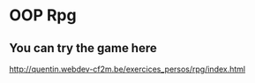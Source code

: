 ﻿# OOP Rpg

## You can try the game here
http://quentin.webdev-cf2m.be/exercices_persos/rpg/index.html
